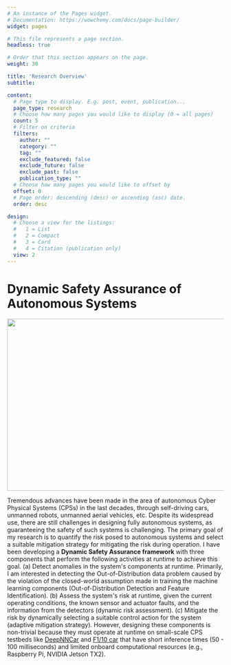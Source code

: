 ```yaml
---
# An instance of the Pages widget.
# Documentation: https://wowchemy.com/docs/page-builder/
widget: pages

# This file represents a page section.
headless: true

# Order that this section appears on the page.
weight: 30

title: 'Research Overview'
subtitle:

content:
  # Page type to display. E.g. post, event, publication...
  page_type: research
  # Choose how many pages you would like to display (0 = all pages)
  count: 5
  # Filter on criteria
  filters:
    author: ""
    category: ""
    tag: ""
    exclude_featured: false
    exclude_future: false
    exclude_past: false
    publication_type: ""
  # Choose how many pages you would like to offset by
  offset: 0
  # Page order: descending (desc) or ascending (asc) date.
  order: desc

design:
  # Choose a view for the listings:
  #   1 = List
  #   2 = Compact
  #   3 = Card
  #   4 = Citation (publication only)
  view: 2
---
```

# Dynamic Safety Assurance of Autonomous Systems
<p align="center">
  <img src="media/featured.jpg" align="center" width="600" height="400"/>
</p>
<!-- xfun::embed_file("media/featured.pdf") -->

Tremendous advances have been made in the area of autonomous Cyber Physical Systems (CPSs) in the last decades, through self-driving cars, unmanned robots, unmanned aerial vehicles, etc. Despite its widespread use, there are still challenges in designing fully autonomous systems, as guaranteeing the safety of such systems is challenging. The primary goal of my research is to quantify the risk posed to autonomous systems and select a suitable mitigation strategy for mitigating the risk during operation. I have been developing a **Dynamic Safety Assurance framework** with three components that perform the following activities at runtime to achieve this goal. (a) Detect anomalies in the system's components at runtime. Primarily, I am interested in detecting the Out-of-Distribution data problem caused by the violation of the closed-world assumption made in training the machine learning components (Out-of-Distribution Detection and Feature Identification). (b) Assess the system's risk at runtime, given the current operating conditions, the known sensor and actuator faults, and the information from the detectors (dynamic risk assessment). (c) Mitigate the risk by dynamically selecting a suitable control action for the system (adaptive mitigation strategy). However, designing these components is non-trivial because they must operate at runtime on small-scale CPS testbeds like [DeepNNCar](https://github.com/scope-lab-vu/deep-nn-car) and [F1/10 car](https://f1tenth.org/) that have short inference times (50 - 100 milliseconds) and limited onboard computational resources (e.g., Raspberry Pi, NVIDIA Jetson TX2).

<!-- [![Screenshot](https://github.com/Shreyasramakrishna90/starter-academic/blob/master/static/media/featured.jpg) -->

